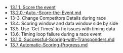 * [13.1.1. Score the event](Score/Score-the-Event.md)
* [13.2.0.-Auto.-Score-the-Event.md](Score/13.2.0.-Auto.-Score-the-Event.md)
* 13-3. Change Competitors Details during race
* 13.4. Scoring window and data window side by side
* 13.5. Use 'Get Times' to fix issues with timing data
* 13.6. Timing loop failure during a race event
* [13.1.0. Successful-Scoring-with-Transponders.md](Score/13.1.0.%20Successful-Scoring-with-Transponders.md)
* [13.7 Automatic-Scoring-Progress.md](Score/13.7%20Automatic-Scoring-Progress.md)